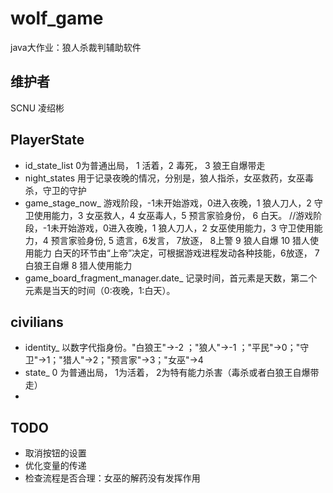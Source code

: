 # wolf_game
java大作业：狼人杀裁判辅助软件

## 维护者
SCNU 凌绍彬

## PlayerState
- id_state_list 0为普通出局， 1 活着，2 毒死， 3 狼王自爆带走
- night_states 用于记录夜晚的情况，分别是，狼人指杀，女巫救药，女巫毒杀，守卫的守护
- game_stage_now_ 游戏阶段，-1未开始游戏，0进入夜晚，1 狼人刀人，2 守卫使用能力，3 女巫救人，4 女巫毒人，5 预言家验身份， 6 白天。 //游戏阶段，-1未开始游戏，0进入夜晚，1 狼人刀人，2 女巫使用能力，3 守卫使用能力，4 预言家验身份, 5 遗言，6发言， 7放逐， 8上警 9 狼人自爆 10 猎人使用能力
  白天的环节由“上帝”决定，可根据游戏进程发动各种技能，6放逐， 7白狼王自爆 8 猎人使用能力
- game_board_fragment_manager.date_ 记录时间，首元素是天数，第二个元素是当天的时间（0:夜晚，1:白天）。

## civilians
- identity_ 以数字代指身份。"白狼王"->-2 ；"狼人"->-1 ；"平民"->0；"守卫"->1；"猎人"->2；"预言家"->3；"女巫"->4
- state_ 0 为普通出局， 1为活着， 2为特有能力杀害（毒杀或者白狼王自爆带走）
- 


## TODO
- 取消按钮的设置
- 优化变量的传递
- 检查流程是否合理：女巫的解药没有发挥作用